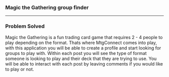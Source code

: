 ### Magic the Gathering group finder

---

### Problem Solved



Magic the Gathering is a fun trading card game that requires 2 - 4 people to play depending on the format.
Thats where MtgConnect comes into play, with this application you will be able to create a profile and start looking for groups to play with.
Within each post you will see the type of format someone is looking to play and their deck that they are trying to use.
You will be able to interact with each post by leaving comments if you would like to play or not.
